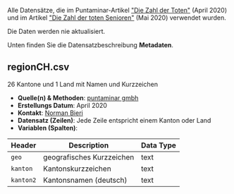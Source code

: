 Alle Datensätze, die im Puntaminar-Artikel ["Die Zahl der Toten"]() (April 2020) und im Artikel ["Die Zahl der toten Senioren"](m) (Mai 2020) verwendet wurden.

Die Daten werden nie aktualisiert.

Unten finden Sie die Datensatzbeschreibung **Metadaten**.

## regionCH.csv

26 Kantone und 1 Land mit Namen und Kurzzeichen

- **Quelle(n) & Methoden**: [puntaminar gmbh](https://puntaminar.ch)
- **Erstellungs Datum**: April 2020
- **Kontakt**: [Norman Bieri](mailto:norman@puntaminar.ch)
- **Datensatz (Zeilen)**: Jede Zeile entspricht einem Kanton oder Land 
- **Variablen (Spalten)**:

| Header                    | Description                                            | Data Type                   |
| ------------------------- | ------------------------------------------------------ | --------------------------- |
| `geo`                     | geografisches Kurzzeichen                              | text                        |
| `kanton`                  | Kantonskurzzeichen                                     | text                      |
| `kanton2`                 | Kantonsnamen (deutsch)                                 | text                        |
